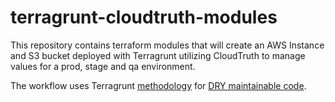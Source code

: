 # terragrunt-cloudtruth-modules
This repository contains terraform modules that will create an AWS Instance and S3 bucket deployed with Terragrunt utilizing CloudTruth to manage values for a prod, stage and qa environment.

The workflow uses Terragrunt [methodology](https://terragrunt.gruntwork.io/docs/getting-started/quick-start/#promote-immutable-versioned-terraform-modules-across-environments) for [DRY maintainable code](https://blog.gruntwork.io/terragrunt-how-to-keep-your-terraform-code-dry-and-maintainable-f61ae06959d8).



